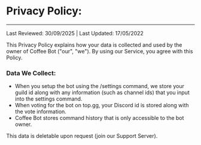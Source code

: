 # Privacy Policy:

---

Last Reviewed: 30/09/2025 | Last Updated: 17/05/2022

This Privacy Policy explains how your data is collected and used by the owner of Coffee Bot ("our", "we"). By using our Service, you agree with this Policy.

### Data We Collect:

- When you setup the bot using the /settings command, we store your guild id along with any information (such as channel ids) that you input into the settings command.
- When voting for the bot on top.gg, your Discord id is stored along with the vote information.
- Coffee Bot stores command history that is only accessible to the bot owner.

This data is deletable upon request (join our Support Server).
